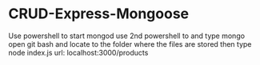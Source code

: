 # CRUD-Express-Mongoose

Use powershell to start mongod
use 2nd powershell to and type mongo
open git bash and locate to the folder where the files are stored
then type node index.js
url: localhost:3000/products
